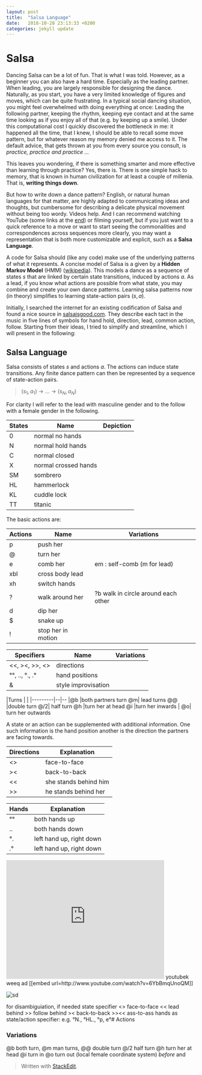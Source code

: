 ```yaml
---
layout: post
title:  "Salsa Language"
date:   2018-10-28 23:13:33 +0200
categories: jekyll update
---
```


# Salsa
Dancing Salsa can be a lot of fun. That is what I was told. However, as a beginner you can also have a hard time. Especially as the leading partner. When leading, you are largely responsible for designing the dance. Naturally, as you start, you have a very limited knowledge of figures and moves, which can be quite frustrating.
In a typical social dancing situation, you might feel overwhelmed with doing everything at once: Leading the following partner, keeping the rhythm, keeping eye contact and at the same time looking as if you enjoy all of that (e.g. by keeping up a smile). Under this computational cost I quickly discovered the bottleneck in me: it happened all the time, that I knew, I should be able to recall some move pattern, but for whatever reason my memory denied me access to it. The default advice, that gets thrown at you from every source you consult, is *practice, practice and practice ...*

This leaves you wondering, if there is something smarter and more effective than learning through practice? Yes, there is. There is one simple hack to memory, that is known in human civilization for at least a couple of millenia. That is, **writing things down**. 

But how to write down a dance pattern? English, or natural human languages for that matter, are highly adapted to communicating ideas and thoughts, but cumbersome for describing a delicate physical movement without being too wordy. Videos help. And I can recommend  watching YouTube (some links at the [end](#youtube)) or filming yourself, but if you just want to a quick reference to a move or want to start seeing the commonalities and correspondences across sequences more clearly, you may want a representation that is both more customizable and explicit, such as a **Salsa Language**.   

A code for Salsa should (like any code) make use of the underlying patterns of what it represents. A concise model of Salsa is a given by a **Hidden Markov Model** (HMM) ([wikipedia](https://en.wikipedia.org/wiki/Hidden_Markov_model)). This models a dance as a sequence of states $s$ that are linked by certain state transitions, induced by actions $a$. As a lead, if you know what actions are possible from what state, you may combine and create your own dance patterns. Learning salsa patterns now (in theory) simplifies to learning state-action pairs $(s, a)$. 

Initially, I searched the internet for an existing codification of Salsa and found a nice source in [salsaisgood.com](http://www.salsaisgood.com/dictionary/Salsa_language.htm). They describe each tact in the music in five lines of symbols for hand hold, direction, lead, common action, follow. Starting from their ideas, I tried to simplify and streamline, which I will present in the following:

## Salsa Language
Salsa consists of states $s$ and actions $a$. The actions can induce state transitions. Any finite dance pattern can then be represented by a sequence of state-action pairs.
> $(s_1, a_1)$    $\rightarrow$ $\ldots$   $\rightarrow$ $(s_N, a_N)$

For clarity I will refer to the lead with masculine gender and to the follow with a female gender in the following.



|States| Name | Depiction|
|---------|--|--|
|      0   | normal no hands |  
|      N   | normal hold hands |
|      C   | normal closed | 
|     X   | normal crossed hands |
|     SM   | sombrero |
|     HL   | hammerlock |
|     KL   | cuddle lock |
|     TT   | titanic |

The basic actions are:

 
|Actions| Name | Variations
|---------|--|--
|      p   | push her | 
|      @   | turn her |
|      e   | comb her |em : self-comb (m for lead)
| xbl |  cross body lead
 |xh | switch hands 
| ? | walk around her |?b walk in circle around each other
 | d | dip her
 | $|  snake up 
 | ! | stop her in motion 
 
 |Specifiers| Name | Variations
|---------|--|--
 | <<, ><, >>, <> |directions  
 | °°, .., °., .° |hand positions 
 | & |style improvisation


|Turns | |
|---------|--|--
|@b |both partners turn
@m|  lead turns
 @@ |double turn 
 @/2| half turn 
 @h |turn her at head 
 @i |turn her inwards |
 @o| turn her outwards 

A state or an action can be supplemented with additional information. One such information is the hand position another is the direction the partners are facing towards.

| Directions | Explanation
|--|---
| <> |face-to-face
| >< |back-to-back
| << | she stands behind him
| >> | he stands behind her

| Hands | Explanation
|--|---
| °° |both hands up
| .. | both hands down
| °. | left hand up, right down
| .° | left hand up, right down

<iframe width="420" height="315" src="http://www.youtube.com/embed/dQw4w9WgXcQ" frameborder="0" allowfullscreen></iframe>


 <a name="youtube">
 youtubek
 weeq
 ad
 </a>
[[embed url=http://www.youtube.com/watch?v=6YbBmqUnoQM]]

![sd](https://www.youtube.com/watch?v=jwK1e_WDjJ4&start_radio=1&list=RDjwK1e_WDjJ4.0.jpg)

 for disambiguiation, if needed
 state specifier <> face-to-face << lead behind >> follow behind >< back-to-back  >><< ass-to-ass
 hands as state/action specifier: e.g. °N., °HL., °p, e°# Actions 
 
### Variations
@b both turn, @m man turns, @@ double turn @/2 half turn @h turn her at head
 @i turn in @o turn out (local female coordinate system)
_before_  and


> Written with [StackEdit](https://stackedit.io/).
